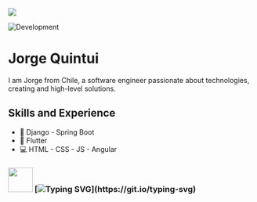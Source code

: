 <img src="https://komarev.com/ghpvc/?username=x4leqxinn">

![Development]([https://i.pinimg.com/originals/4c/c6/fc/4cc6fc72d42ae5814c01a51b0a49ea5b.gif](https://i.pinimg.com/736x/92/d5/a0/92d5a0e7c75c20e39f548376ab832597.jpg)])

# Jorge Quintui
I am Jorge from Chile, a software engineer passionate about technologies, creating and high-level solutions.

## Skills and Experience
* 🎯 Django - Spring Boot
* 📱 Flutter
* 💻 HTML - CSS - JS - Angular

### <img src="https://64.media.tumblr.com/6002f1f1f1db1e890ec03c2c30905992/a12760da3dfa7f62-77/s500x750/470f623335caea356cb88153baede2c028fe87e6.gifv" width="50"> [![Typing SVG](https://readme-typing-svg.demolab.com?font=Fira+Code&weight=300&duration=4000&pause=1200&color=F7F6F6D7&width=435&lines=No+matter+where+you+go;everyone's+connected.)](https://git.io/typing-svg)


<!-- ## Examples of Work<
<img src="" width="512" >
-->
